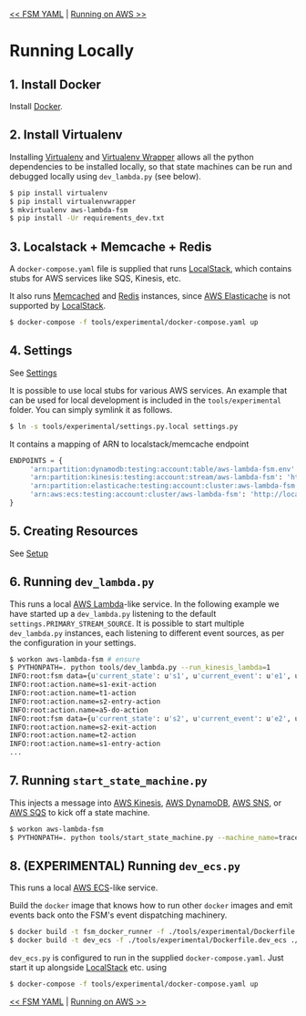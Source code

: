 <!--
Copyright 2016-2018 Workiva Inc.

Licensed under the Apache License, Version 2.0 (the "License");
you may not use this file except in compliance with the License.
You may obtain a copy of the License at

    http://www.apache.org/licenses/LICENSE-2.0

Unless required by applicable law or agreed to in writing, software
distributed under the License is distributed on an "AS IS" BASIS,
WITHOUT WARRANTIES OR CONDITIONS OF ANY KIND, either express or implied.
See the License for the specific language governing permissions and
limitations under the License.
-->

[<< FSM YAML](YAML.md) | [Running on AWS >>](AWS.md)

# Running Locally

## 1. Install Docker

Install [Docker](https://www.docker.com/).

## 2. Install Virtualenv

Installing [Virtualenv](https://virtualenv.pypa.io/en/stable/) and 
[Virtualenv Wrapper](https://virtualenvwrapper.readthedocs.io/en/latest/) allows all the python dependencies to be 
installed locally, so that state machines can be run and debugged locally using `dev_lambda.py` (see below). 

```bash
$ pip install virtualenv
$ pip install virtualenvwrapper
$ mkvirtualenv aws-lambda-fsm
$ pip install -Ur requirements_dev.txt
```

## 3. Localstack + Memcache + Redis

A `docker-compose.yaml` file is supplied that runs [LocalStack](https://github.com/localstack/localstack), which 
contains stubs for AWS services like SQS, Kinesis, etc. 

It also runs [Memcached](https://memcached.org/) and [Redis](https://redis.io/) instances, since 
[AWS Elasticache](https://aws.amazon.com/elasticache/) is not supported by 
[LocalStack](https://github.com/localstack/localstack).

```bash
$ docker-compose -f tools/experimental/docker-compose.yaml up
```

## 4. Settings

See [Settings](SETTINGS.md)

It is possible to use local stubs for various AWS services. An example that can be used for
local development is included in the `tools/experimental` folder. You can simply symlink it as 
follows.

```bash
$ ln -s tools/experimental/settings.py.local settings.py
```

It contains a mapping of ARN to localstack/memcache endpoint

```python
ENDPOINTS = {
     'arn:partition:dynamodb:testing:account:table/aws-lambda-fsm.env': 'http://localhost:4569',
     'arn:partition:kinesis:testing:account:stream/aws-lambda-fsm': 'http://localhost:4568',
     'arn:partition:elasticache:testing:account:cluster:aws-lambda-fsm': 'localhost:11211',
     'arn:aws:ecs:testing:account:cluster/aws-lambda-fsm': 'http://localhost:8888'
}
```
    
## 5. Creating Resources

See [Setup](SETUP.md)

## 6. Running `dev_lambda.py`

This runs a local [AWS Lambda](https://aws.amazon.com/lambda/)-like service. In the following example
we have started up a `dev_lambda.py` listening to the default `settings.PRIMARY_STREAM_SOURCE`. It is
possible to start multiple `dev_lambda.py` instances, each listening to different event sources, 
as per the configuration in your settings.

```bash
$ workon aws-lambda-fsm # ensure
$ PYTHONPATH=. python tools/dev_lambda.py --run_kinesis_lambda=1
INFO:root:fsm data={u'current_state': u's1', u'current_event': u'e1', u'machine_name': u'm1'}
INFO:root:action.name=s1-exit-action
INFO:root:action.name=t1-action
INFO:root:action.name=s2-entry-action
INFO:root:action.name=a5-do-action
INFO:root:fsm data={u'current_state': u's2', u'current_event': u'e2', u'machine_name': u'm1', u'context': {}}
INFO:root:action.name=s2-exit-action
INFO:root:action.name=t2-action
INFO:root:action.name=s1-entry-action
...
```
   
## 7. Running `start_state_machine.py`

This injects a message into [AWS Kinesis](https://aws.amazon.com/kinesis/), 
[AWS DynamoDB](https://aws.amazon.com/dynamodb/), [AWS SNS](https://aws.amazon.com/sns/), or
[AWS SQS](https://aws.amazon.com/sqs/) to kick off a state machine.
 
```bash
$ workon aws-lambda-fsm
$ PYTHONPATH=. python tools/start_state_machine.py --machine_name=tracer
```
    
 
## 8. (EXPERIMENTAL) Running `dev_ecs.py`

This runs a local [AWS ECS](https://aws.amazon.com/ecs/)-like service.

Build the `docker` image that knows how to run other `docker` images and emit
events back onto the FSM's event dispatching machinery.

```bash
$ docker build -t fsm_docker_runner -f ./tools/experimental/Dockerfile.fsm_docker_runner ./tools/experimental
$ docker build -t dev_ecs -f ./tools/experimental/Dockerfile.dev_ecs ./tools/experimental
```
 
`dev_ecs.py` is configured to run in the supplied `docker-compose.yaml`. Just start it up alongside
[LocalStack](https://github.com/localstack/localstack) etc. using

```bash
$ docker-compose -f tools/experimental/docker-compose.yaml up
```
    
[<< FSM YAML](YAML.md) | [Running on AWS >>](AWS.md)
    

